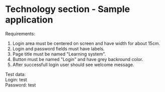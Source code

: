 # Technology section - Sample application

Requirements:
1. Login area must be centered on screen and have width for about 15cm.
2. Login and password fields must have labels.
3. Page title must be named "Learning system".
4. Button must be named "Login" and have grey backround color.
5. After successfull login user should see welcome message.

Test data:\
Login: test\
Password: test
